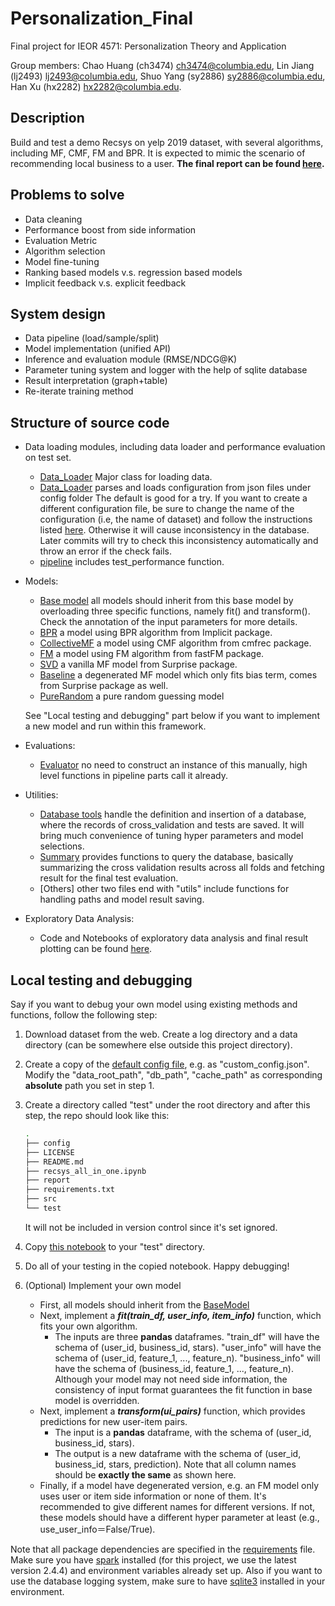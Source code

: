 # Personalization_Final
Final project for IEOR 4571: Personalization Theory and Application

Group members: Chao Huang (ch3474) <ch3474@columbia.edu>, Lin Jiang (lj2493) <lj2493@columbia.edu>, Shuo Yang (sy2886) <sy2886@columbia.edu>, Han Xu (hx2282) <hx2282@columbia.edu>.

## Description

Build and test a demo Recsys on yelp 2019 dataset, with several algorithms, including MF, CMF, FM and BPR. It is expected to mimic the scenario of recommending local business to a user. **The final report can be found [here](report/Personalization_Final_report.pdf).**

## Problems to solve

* Data cleaning
* Performance boost from side information
* Evaluation Metric
* Algorithm selection
* Model fine-tuning
* Ranking based models v.s. regression based models
* Implicit feedback v.s. explicit feedback

## System design

* Data pipeline (load/sample/split)
* Model implementation (unified API)
* Inference and evaluation module (RMSE/NDCG@K)
* Parameter tuning system and logger with the help of sqlite database
* Result interpretation (graph+table)
* Re-iterate training method


## Structure of source code

* Data loading modules, including data loader and performance evaluation on test set. 
    * [Data_Loader](src/data_pipeline/Data_Loader.py) Major class for loading data.
    * [Data_Loader](src/data_pipeline/Config.py) parses and loads configuration from json files under config folder The default is good for a try. If you want to create a different configuration file, be sure to change the name of the configuration (i.e, the name of dataset) and follow the instructions listed [here](config/README.md). Otherwise it will cause inconsistency in the database. Later commits will try to check this inconsistency automatically and throw an error if the check fails.
    * [pipeline](src/data_pipeline/pipeline.py) includes test_performance function.
    
* Models:
    * [Base model](src/model/BaseModel.py) all models should inherit from this base model by overloading three specific functions, namely fit() and transform(). Check the annotation of the input parameters for more details.
    * [BPR](src/model/BPR.py) a model using BPR algorithm from Implicit package.
    * [CollectiveMF](src/model/CollectiveMF.py) a model using CMF algorithm from cmfrec package.
    * [FM](src/model/FM.py) a model using FM algorithm from fastFM package.
    * [SVD](src/model/surprise_SVD.py) a vanilla MF model from Surprise package.
    * [Baseline](src/model/surprise_Baseline.py) a degenerated MF model which only fits bias term, comes from Surprise package as well.
    * [PureRandom](src/model/PureRandom.py) a pure random guessing model
    
    See "Local testing and debugging" part below if you want to implement a new model and run within this framework.

* Evaluations:
    * [Evaluator](src/evaluation/Evaluator.py) no need to construct an instance of this manually, high level functions in pipeline parts call it already.

* Utilities:
    * [Database tools](src/utility/DBUtils.py) handle the definition and insertion of a database, where the records of cross_validation and tests are saved. It will bring much convenience of tuning hyper parameters and model selections.
    * [Summary](src/utility/Summary.py) provides functions to query the database, basically summarizing the cross validation results across all folds and fetching result for the final test evaluation.
    * [Others] other two files end with "utils" include functions for handling paths and model result saving.

* Exploratory Data Analysis:
    * Code and Notebooks of exploratory data analysis and final result plotting can be found [here](eda).

## Local testing and debugging
Say if you want to debug your own model using existing methods and functions, follow the following step:

1. Download dataset from the web. Create a log directory and a data directory (can be somewhere else outside this project directory).

2. Create a copy of the [default config file](./config/default_config.json), e.g. as "custom_config.json". Modify the "data_root_path", "db_path", "cache_path" as corresponding 
**absolute** path you set in step 1. 

3. Create a directory called "test" under the root directory and after this step, the repo should look like this:
    ```bash
    .
    ├── config
    ├── LICENSE
    ├── README.md
    ├── recsys_all_in_one.ipynb
    ├── report
    ├── requirements.txt
    ├── src
    └── test
    ```
    It will not be included in version control since it's set ignored.
4. Copy [this notebook](./recsys_all_in_one.ipynb) to your "test" directory.

5. Do all of your testing in the copied notebook. Happy debugging!

6. (Optional) Implement your own model
    * First, all models should inherit from the [BaseModel](src/model/BaseModel.py) 
    * Next, implement a ***fit(train_df, user_info, item_info)*** function, which fits your own algorithm. 
        * The inputs are three **pandas** dataframes. "train_df" will have the 
    schema of (user_id, business_id, stars). "user_info" will have the schema of (user_id, feature_1, ..., feature_n). "business_info" will 
    have the schema of (business_id, feature_1, ..., feature_n). Although your model may not need side information, the consistency of input format
    guarantees the fit function in base model is overridden.
    * Next, implement a ***transform(ui_pairs)*** function, which provides predictions for new user-item pairs.
        * The input is a **pandas** dataframe, with the schema of (user_id, business_id, stars). 
        * The output is a new dataframe with the schema of (user_id, business_id, stars, prediction). Note that all column names should be **exactly the same** as shown here.
    * Finally, if a model have degenerated version, e.g. an FM model only uses user or item side information or none of them. It's recommended to give different names for different versions. If not, these models should have a different
    hyper parameter at least (e.g., use_user_info＝False/True).
     
    

Note that all package dependencies are specified in the [requirements](requirements.txt) file. Make sure you have [spark](https://spark.apache.org/) installed (for this project, we use the latest version 2.4.4) and environment variables already set up. Also if you want to use the database logging system, make sure to have [sqlite3](https://www.sqlite.org/download.html) installed in your environment.
